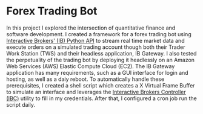 # Forex Trading Bot

In this project I explored the intersection of quantitative finance and software development. I created a framework for a forex trading bot using [Interactive Brokers' (IB) Python API](https://www.interactivebrokers.com/campus/ibkr-api-page/twsapi-doc/#api-introduction) to stream real time market data and execute orders on a simulated trading account though both their Trader Work Station (TWS) and their headless application, IB Gateway. I also tested the perpetuality of the trading bot by deploying it headlessly on an Amazon Web Services (AWS) Elastic Compute Cloud (EC2). The IB Gateway application has many requirements, such as a GUI interface for login and hosting, as well as a daiy reboot. To automatically handle these prerequisites, I created a shell script which creates a X Virtual Frame Buffer to simulate an interface and leverages the [Interactive Brokers Controller (IBC)](https://github.com/IbcAlpha/IBC?tab=readme-ov-file) utility to fill in my credentials. After that, I configured a cron job run the script daily.
